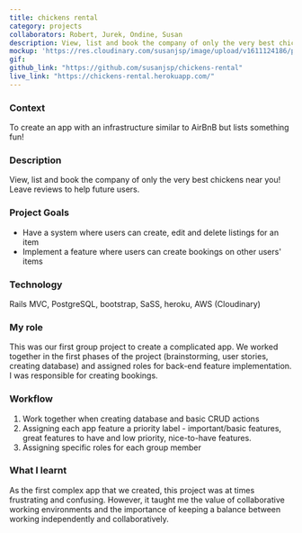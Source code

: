 ```yaml
---
title: chickens rental
category: projects
collaborators: Robert, Jurek, Ondine, Susan
description: View, list and book the company of only the very best chickens near you! Leave reviews to help future users.
mockup: 'https://res.cloudinary.com/susanjsp/image/upload/v1611124186/portfolio/chickens-rental_dfizpc.png'
gif:
github_link: "https://github.com/susanjsp/chickens-rental"
live_link: "https://chickens-rental.herokuapp.com/"
---
```

### Context
To create an app with an infrastructure similar to AirBnB but lists something fun!

### Description
View, list and book the company of only the very best chickens near you! Leave reviews to help future users.

### Project Goals
- Have a system where users can create, edit and delete listings for an item
- Implement a feature where users can create bookings on other users' items

### Technology
Rails MVC, PostgreSQL, bootstrap, SaSS, heroku, AWS (Cloudinary)

### My role
This was our first group project to create a complicated app. We worked together in the first phases of the project (brainstorming, user stories, creating database) and assigned roles for back-end feature implementation. I was responsible for creating bookings.

### Workflow
  1. Work together when creating database and basic CRUD actions
  2. Assigning each app feature a priority label - important/basic features, great features to have and low priority, nice-to-have features.
  3. Assigning specific roles for each group member

### What I learnt
As the first complex app that we created, this project was at times frustrating and confusing. However, it taught me the value of collaborative working environments and the importance of keeping a balance between working independently and collaboratively.

